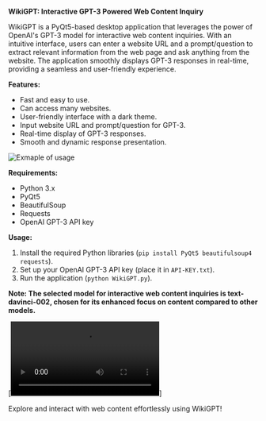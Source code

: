 **WikiGPT: Interactive GPT-3 Powered Web Content Inquiry**

WikiGPT is a PyQt5-based desktop application that leverages the power of OpenAI's GPT-3 model for interactive web content inquiries. With an intuitive interface, users can enter a website URL and a prompt/question to extract relevant information from the web page and ask anything from the website. The application smoothly displays GPT-3 responses in real-time, providing a seamless and user-friendly experience.

**Features:**
- Fast and easy to use.
- Can access many websites.
- User-friendly interface with a dark theme.
- Input website URL and prompt/question for GPT-3.
- Real-time display of GPT-3 responses.
- Smooth and dynamic response presentation.

![Exmaple of usage]([path/to/your/image.png](https://github.com/worst-boy/WikiGPT/blob/main/WikiGPT-2023EV.jpg))


**Requirements:**
- Python 3.x
- PyQt5
- BeautifulSoup
- Requests
- OpenAI GPT-3 API key

**Usage:**
1. Install the required Python libraries (`pip install PyQt5 beautifulsoup4 requests`).
2. Set up your OpenAI GPT-3 API key (place it in `API-KEY.txt`).
3. Run the application (`python WikiGPT.py`).

**Note: The selected model for interactive web content inquiries is text-davinci-002, chosen for its enhanced focus on content compared to other models.**

[![Watch the Video](https://github.com/worst-boy/WikiGPT/blob/main/WikiGPT-Vid.mp4)]

Explore and interact with web content effortlessly using WikiGPT!
